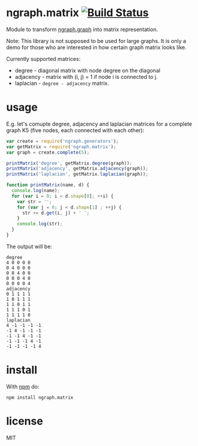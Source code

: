 # ngraph.matrix [![Build Status](https://travis-ci.org/anvaka/ngraph.matrix.svg)](https://travis-ci.org/anvaka/ngraph.matrix)

Module to transform [ngraph.graph](https://github.com/anvaka/ngraph.graph) into matrix representation.

Note: This library is not supposed to be used for large graphs. It is only
a demo for those who are interested in how certain graph matrix looks like.

Currently supported matrices:

* degree - diagonal matrix with node degree on the diagonal
* adjacency - matrix with (i, j) = 1 if node i is connected to j.
* laplacian - `degree - adjacency` matrix.

# usage

E.g. let's comupte degree, adjacency and laplacian matrices for a complete
graph K5 (five nodes, each connected with each other):


``` js
var create = require('ngraph.generators');
var getMatrix = require('ngraph.matrix');
var graph = create.complete(5);

printMatrix('degree', getMatrix.degree(graph));
printMatrix('adjacency', getMatrix.adjacency(graph));
printMatrix('laplacian', getMatrix.laplacian(graph));

function printMatrix(name, d) {
  console.log(name);
  for (var i = 0; i < d.shape[0]; ++i) {
    var str = '';
    for (var j = 0; j < d.shape[1] ; ++j) {
      str += d.get(i, j) + ' ';
    }
    console.log(str);
  }
}
```

The output will be:
```
degree
4 0 0 0 0 
0 4 0 0 0 
0 0 4 0 0 
0 0 0 4 0 
0 0 0 0 4 
adjacency
0 1 1 1 1 
1 0 1 1 1 
1 1 0 1 1 
1 1 1 0 1 
1 1 1 1 0 
laplacian
4 -1 -1 -1 -1 
-1 4 -1 -1 -1 
-1 -1 4 -1 -1 
-1 -1 -1 4 -1 
-1 -1 -1 -1 4 
```

# install

With [npm](https://npmjs.org) do:

```
npm install ngraph.matrix
```

# license

MIT

